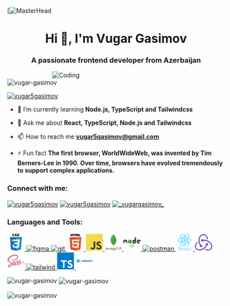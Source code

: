 [![MasterHead]([https://media1.giphy.com/media/bAQH7WXKqtIBrPs7sR/giphy.gif?cid=ecf05e47n2nsxm62voqhmi497mw18tmu5xfc50r25jlsw5nu&ep=v1_gifs_search&rid=giphy.gif&ct=g](https://raw.githubusercontent.com/PolarBearGG/PolarBearGG/master/web-developer.gif))

<h1 align="center">Hi 👋, I'm Vugar Gasimov</h1>
<h3 align="center">A passionate frontend developer from Azerbaijan</h3>
<img align="right" alt="Coding" width="400" src="https://media4.giphy.com/media/zOvBKUUEERdNm/giphy.gif?cid=ecf05e47w6sv3erd4q903s5u4isyu0ppzg3u0s04ucv3s30n&ep=v1_gifs_related&rid=giphy.gif&ct=g" />

<p align="left"> <img src="https://komarev.com/ghpvc/?username=vugar-gasimov&label=Profile%20views&color=0e75b6&style=flat" alt="vugar-gasimov" /> </p>

<p align="left"> <a href="https://twitter.com/vugar5gasimov" target="blank"><img src="https://img.shields.io/twitter/follow/vugar5gasimov?logo=twitter&style=for-the-badge" alt="vugar5gasimov" /></a> </p>

- 🌱 I’m currently learning **Node.js, TypeScript and Tailwindcss**

- 💬 Ask me about **React, TypeScript, Node.js and Tailwindcss**

- 📫 How to reach me **vuqar5qasimov@gmail.com**

- ⚡ Fun fact **The first browser, WorldWideWeb, was invented by Tim Berners-Lee in 1990. Over time, browsers have evolved tremendously to support complex applications.**

<h3 align="left">Connect with me:</h3>
<p align="left">
<a href="https://twitter.com/vugar5gasimov" target="blank"><img align="center" src="https://raw.githubusercontent.com/rahuldkjain/github-profile-readme-generator/master/src/images/icons/Social/twitter.svg" alt="vugar5gasimov" height="30" width="40" /></a>
<a href="https://linkedin.com/in/vugar5gasimov" target="blank"><img align="center" src="https://raw.githubusercontent.com/rahuldkjain/github-profile-readme-generator/master/src/images/icons/Social/linked-in-alt.svg" alt="vugar5gasimov" height="30" width="40" /></a>
<a href="https://instagram.com/_vugargasimov_" target="blank"><img align="center" src="https://raw.githubusercontent.com/rahuldkjain/github-profile-readme-generator/master/src/images/icons/Social/instagram.svg" alt="_vugargasimov_" height="30" width="40" /></a>
</p>

<h3 align="left">Languages and Tools:</h3>
<p align="left"> <a href="https://www.w3schools.com/css/" target="_blank" rel="noreferrer"> <img src="https://raw.githubusercontent.com/devicons/devicon/master/icons/css3/css3-original-wordmark.svg" alt="css3" width="40" height="40"/> </a> <a href="https://www.figma.com/" target="_blank" rel="noreferrer"> <img src="https://www.vectorlogo.zone/logos/figma/figma-icon.svg" alt="figma" width="40" height="40"/> </a> <a href="https://git-scm.com/" target="_blank" rel="noreferrer"> <img src="https://www.vectorlogo.zone/logos/git-scm/git-scm-icon.svg" alt="git" width="40" height="40"/> </a> <a href="https://www.w3.org/html/" target="_blank" rel="noreferrer"> <img src="https://raw.githubusercontent.com/devicons/devicon/master/icons/html5/html5-original-wordmark.svg" alt="html5" width="40" height="40"/> </a> <a href="https://developer.mozilla.org/en-US/docs/Web/JavaScript" target="_blank" rel="noreferrer"> <img src="https://raw.githubusercontent.com/devicons/devicon/master/icons/javascript/javascript-original.svg" alt="javascript" width="40" height="40"/> </a> <a href="https://www.mongodb.com/" target="_blank" rel="noreferrer"> <img src="https://raw.githubusercontent.com/devicons/devicon/master/icons/mongodb/mongodb-original-wordmark.svg" alt="mongodb" width="40" height="40"/> </a> <a href="https://nodejs.org" target="_blank" rel="noreferrer"> <img src="https://raw.githubusercontent.com/devicons/devicon/master/icons/nodejs/nodejs-original-wordmark.svg" alt="nodejs" width="40" height="40"/> </a> <a href="https://postman.com" target="_blank" rel="noreferrer"> <img src="https://www.vectorlogo.zone/logos/getpostman/getpostman-icon.svg" alt="postman" width="40" height="40"/> </a> <a href="https://reactjs.org/" target="_blank" rel="noreferrer"> <img src="https://raw.githubusercontent.com/devicons/devicon/master/icons/react/react-original-wordmark.svg" alt="react" width="40" height="40"/> </a> <a href="https://redux.js.org" target="_blank" rel="noreferrer"> <img src="https://raw.githubusercontent.com/devicons/devicon/master/icons/redux/redux-original.svg" alt="redux" width="40" height="40"/> </a> <a href="https://sass-lang.com" target="_blank" rel="noreferrer"> <img src="https://raw.githubusercontent.com/devicons/devicon/master/icons/sass/sass-original.svg" alt="sass" width="40" height="40"/> </a> <a href="https://tailwindcss.com/" target="_blank" rel="noreferrer"> <img src="https://www.vectorlogo.zone/logos/tailwindcss/tailwindcss-icon.svg" alt="tailwind" width="40" height="40"/> </a> <a href="https://www.typescriptlang.org/" target="_blank" rel="noreferrer"> <img src="https://raw.githubusercontent.com/devicons/devicon/master/icons/typescript/typescript-original.svg" alt="typescript" width="40" height="40"/> </a> <a href="https://webpack.js.org" target="_blank" rel="noreferrer"> <img src="https://raw.githubusercontent.com/devicons/devicon/d00d0969292a6569d45b06d3f350f463a0107b0d/icons/webpack/webpack-original-wordmark.svg" alt="webpack" width="40" height="40"/> </a> </p>

<p><img align="left" src="https://github-readme-stats.vercel.app/api/top-langs?username=vugar-gasimov&show_icons=true&locale=en&layout=compact" alt="vugar-gasimov" /></p>

<p>&nbsp;<img align="center" src="https://github-readme-stats.vercel.app/api?username=vugar-gasimov&show_icons=true&locale=en" alt="vugar-gasimov" /></p>

<p><img align="center" src="https://github-readme-streak-stats.herokuapp.com/?user=vugar-gasimov&" alt="vugar-gasimov" /></p>
